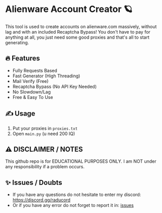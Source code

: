 # Alienware Account Creator 🪐
This tool is used to create accounts on alienware.com massively, without lag and with an included Recaptcha Bypass! You don't have to pay for anything at all, you just need some good proxies and that's all to start generating.

## 🔥 Features
- Fully Requests Based
- Fast Generator (High Threading)
- Mail Verify (Free)
- Recaptcha Bypass (No API Key Needed)
- No Slowdown/Lag
- Free & Easy To Use

## ✍️ Usage
1. Put your proxies in `proxies.txt`
2. Open `main.py` (u need 200 IQ)

## ⚠️ DISCLAIMER / NOTES
This github repo is for EDUCATIONAL PURPOSES ONLY. I am NOT under any responsibility if a problem occurs.
 
## ✨ Issues / Doubts

- If you have any questions do not hesitate to enter my discord: https://discord.gg/raducord
- Or if you have any error do not forget to report it in: [issues](https://github.com/H4cK3dR4Du/Alienware-Account-Creator/issues/new)
